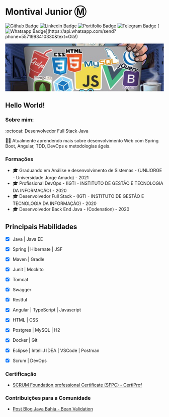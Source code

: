 # Montival Junior :m:


[![Github Badge](https://img.shields.io/badge/-Github-000?style=flat-square&logo=Github&logoColor=white&link=https://github.com/MonthAlcantara/)](https://github.com/MonthAlcantara/)
[![Linkedin Badge](https://img.shields.io/badge/-LinkedIn-blue?style=flat-square&logo=Linkedin&logoColor=white&link=https://www.linkedin.com/in/montivaljunior/)](https://www.linkedin.com/in/montivaljunior/)
[![Portifolio Badge](https://img.shields.io/badge/Portfolio-Page-black?style=flat-square&link=https://monthalcantara.github.io/)](https://monthalcantara.github.io/)
[![Telegram Badge](https://img.shields.io/badge/-Telegram-1ca0f1?style=flat-square&labelColor=1ca0f1&logo=telegram&logoColor=white&link=https://t.me/monthalcantara)](https://t.me/monthalcantara)
[![Whatsapp Badge](https://img.shields.io/badge/-Whatsapp-4CA143?style=flat-square&labelColor=4CA143&logo=whatsapp&logoColor=white&link=https://api.whatsapp.com/send?phone=5571993410330&text=Olá!)](https://api.whatsapp.com/send?phone=5571993410330&text=Olá!)

![Imagem_capa](https://github.com/MonthAlcantara/MonthAlcantara/blob/master/github.jpg)

## Hello World!
### Sobre mim:
:octocat: Desenvolvedor Full Stack Java

:man_technologist: Atualmente aprendendo mais sobre desenvolvimento Web com Spring Boot, Angular, TDD, DevOps e metodologias ágeis.

### Formações
- 🎓 Graduando em Análise e desenvolvimento de Sistemas - (UNIJORGE - Universidade Jorge Amado) - 2021
- 🎓 Profissional DevOps - (IGTI - INSTITUTO DE GESTÃO E TECNOLOGIA DA INFORMAÇÃO) - 2020
- 🎓 Desenvolvedor Full Stack - (IGTI - INSTITUTO DE GESTÃO E TECNOLOGIA DA INFORMAÇÃO) - 2020
- 🎓 Desenvolvedor Back End Java - (Codenation) - 2020

## Principais Habilidades
- [x] Java | Java EE
- [x] Spring | Hibernate | JSF
- [x] Maven | Gradle
- [x] Junit | Mockito 
- [x] Tomcat 
- [x] Swagger 
- [x] Restful 
- [x] Angular | TypeScript | Javascript
- [x] HTML | CSS
- [x] Postgres | MySQL | H2 
- [x] Docker | Git
- [x] Eclipse | IntelliJ IDEA | VSCode | Postman 
- [x] Scrum | DevOps


### Certificação
- [SCRUM Foundation professional Certificate (SFPC) - CertiProf
](https://cmkr.co/pdf/downloads/?certificate_id=45000&sid=44542106&nrg_id=657511&test_id=1112700&aid=4238890&utype=SD&cert_token=22818f6a07396820d4cf7456d8753448&tprtoken=TAXC)


### Contribuições para a Comunidade
- [Post Blog Java Bahia - Bean Validation](https://javabahia.github.io//jsr-303-bean-validation-algumas-anotacoes/)



<!--
**MonthAlcantara/MonthAlcantara** is a ✨ _special_ ✨ repository because its `README.md` (this file) appears on your GitHub profile.

Here are some ideas to get you started:

- 🔭 I’m currently working on ...
- 🌱 I’m currently learning ...
- 👯 I’m looking to collaborate on ...
- 🤔 I’m looking for help with ...
- 💬 Ask me about ...
- 📫 How to reach me: ...
- 😄 Pronouns: ...
- ⚡ Fun fact: ...
-->
